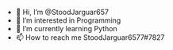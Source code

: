 - 👋 Hi, I’m @StoodJarguar657
- 👀 I’m interested in Programming
- 🌱 I’m currently learning Python
- 📫 How to reach me StoodJarguar6577#7827
